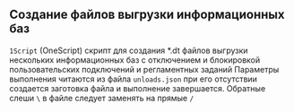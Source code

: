 ﻿Создание файлов выгрузки информационных баз
---------------------------

`1Script` (OneScript) скрипт для создания *.dt файлов выгрузки нескольких информационных баз c отключением и блокировкой пользовательских подключений и регламентных заданий
Параметры выполнения читаются из файла `unloads.json` при его отсутствии создается заготовка файла и выполнение завершается. Обратные слеши `\` в файле следует заменять на прямые `/`
